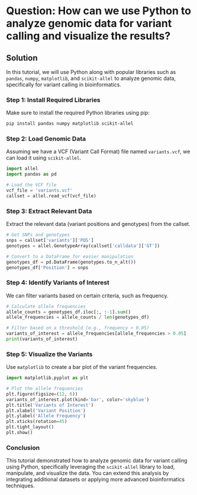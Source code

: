 # Question: How can we use Python to analyze genomic data for variant calling and visualize the results?

## Solution

In this tutorial, we will use Python along with popular libraries such as `pandas`, `numpy`, `matplotlib`, and `scikit-allel` to analyze genomic data, specifically for variant calling in bioinformatics.

### Step 1: Install Required Libraries

Make sure to install the required Python libraries using pip:

```bash
pip install pandas numpy matplotlib scikit-allel
```

### Step 2: Load Genomic Data

Assuming we have a VCF (Variant Call Format) file named `variants.vcf`, we can load it using `scikit-allel`.

```python
import allel
import pandas as pd

# Load the VCF file
vcf_file = 'variants.vcf'
callset = allel.read_vcf(vcf_file)
```

### Step 3: Extract Relevant Data

Extract the relevant data (variant positions and genotypes) from the callset.

```python
# Get SNPs and genotypes
snps = callset['variants']['POS']
genotypes = allel.GenotypeArray(callset['calldata']['GT'])

# Convert to a DataFrame for easier manipulation
genotypes_df = pd.DataFrame(genotypes.to_n_alt())
genotypes_df['Position'] = snps
```

### Step 4: Identify Variants of Interest

We can filter variants based on certain criteria, such as frequency.

```python
# Calculate allele frequencies
allele_counts = genotypes_df.iloc[:, :-1].sum()
allele_frequencies = allele_counts / len(genotypes_df)

# Filter based on a threshold (e.g., frequency > 0.05)
variants_of_interest = allele_frequencies[allele_frequencies > 0.05]
print(variants_of_interest)
```

### Step 5: Visualize the Variants

Use `matplotlib` to create a bar plot of the variant frequencies.

```python
import matplotlib.pyplot as plt

# Plot the allele frequencies
plt.figure(figsize=(12, 6))
variants_of_interest.plot(kind='bar', color='skyblue')
plt.title('Variants of Interest')
plt.xlabel('Variant Position')
plt.ylabel('Allele Frequency')
plt.xticks(rotation=45)
plt.tight_layout()
plt.show()
```

### Conclusion

This tutorial demonstrated how to analyze genomic data for variant calling using Python, specifically leveraging the `scikit-allel` library to load, manipulate, and visualize the data. You can extend this analysis by integrating additional datasets or applying more advanced bioinformatics techniques.
